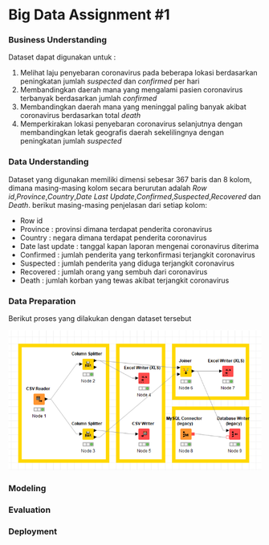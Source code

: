 # Big Data Assignment #1

### Business Understanding

Dataset dapat digunakan untuk :
1. Melihat laju penyebaran coronavirus pada beberapa lokasi berdasarkan peningkatan jumlah _suspected_ dan _confirmed_ per hari
2. Membandingkan daerah mana yang mengalami pasien coronavirus terbanyak berdasarkan jumlah _confirmed_
3. Membandingkan daerah mana yang meninggal paling banyak akibat coronavirus berdasarkan total _death_
4. Memperkirakan lokasi penyebaran coronavirus selanjutnya dengan membandingkan letak geografis daerah sekelilingnya dengan peningkatan jumlah _suspected_

### Data Understanding

Dataset yang digunakan memiliki dimensi sebesar 367 baris dan 8 kolom, dimana masing-masing kolom secara berurutan adalah _Row id_,_Province_,_Country_,_Date Last Update_,_Confirmed_,_Suspected_,_Recovered_ dan _Death_. berikut masing-masing penjelasan dari setiap kolom:

- Row id      
- Province            : provinsi dimana terdapat penderita coronavirus
- Country             : negara dimana terdapat penderita coronavirus
- Date last update    : tanggal kapan laporan mengenai coronavirus diterima
- Confirmed           : jumlah penderita yang terkonfirmasi terjangkit coronavirus
- Suspected           : jumlah penderita yang diduga terjangkit coronavirus
- Recovered           : jumlah orang yang sembuh dari coronavirus
- Death               : jumlah korban yang tewas akibat terjangkit coronavirus

### Data Preparation

Berikut proses yang dilakukan dengan dataset tersebut

![preparasi](/assignment-1/image/big.png)

### Modeling

### Evaluation

### Deployment
